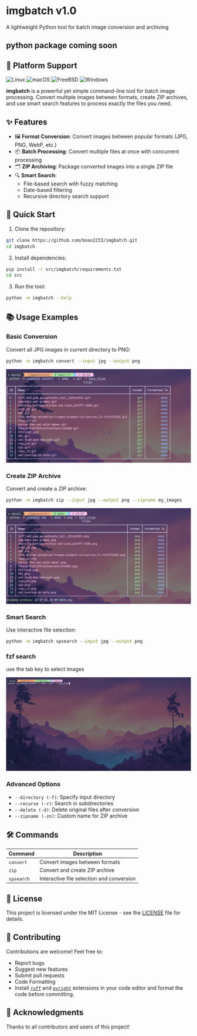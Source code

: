 # imgbatch v1.0
A lightweight Python tool for batch image conversion and archiving
## python package coming soon
## 🚀 Platform Support

![Linux](https://img.shields.io/badge/Linux-Supported-brightgreen?logo=linux)
![macOS](https://img.shields.io/badge/macOS-Supported-brightgreen?logo=apple)
![FreeBSD](https://img.shields.io/badge/FreeBSD-Supported-brightgreen?logo=freebsd)
![Windows](https://img.shields.io/badge/Windows-Supported-brightgreen?logo=windows)

**imgbatch** is a powerful yet simple command-line tool for batch image processing. Convert multiple images between formats, create ZIP archives, and use smart search features to process exactly the files you need.

## ✨ Features

- 🖼️ **Format Conversion**: Convert images between popular formats (JPG, PNG, WebP, etc.)
- 📦 **Batch Processing**: Convert multiple files at once with concurrent processing
- 🗂️ **ZIP Archiving**: Package converted images into a single ZIP file
- 🔍 **Smart Search**:
  - File-based search with fuzzy matching
  - Date-based filtering
  - Recursive directory search support

## 🚀 Quick Start

1. Clone the repository:
```bash
git clone https://github.com/booo2233/imgbatch.git
cd imgbatch
```

2. Install dependencies:
```bash
pip install -r src/imgbatch/requirements.txt
cd src
```

3. Run the tool:
```bash
python -m imgbatch --help
```

## 📚 Usage Examples

### Basic Conversion
Convert all JPG images in current directory to PNG:
```bash
python -m imgbatch convert --input jpg --output png
```
![Basic Conversion](assets/image_convert.png)

### Create ZIP Archive
Convert and create a ZIP archive:
```bash
python -m imgbatch zip --input jpg --output png --zipname my_images
```
![zip Archive](assets/zip.png)

### Smart Search
Use interactive file selection:
```bash
python -m imgbatch spsearch --input jpg --output png
```
### fzf search
use the tab key to select images

![fzf search](assets/fzf_search.gif)

### Advanced Options
- `--directory (-f)`: Specify input directory
- `--recurse (-r)`: Search in subdirectories
- `--delete (-d)`: Delete original files after conversion
- `--zipname (-zn)`: Custom name for ZIP archive

## 🛠️ Commands

| Command | Description |
|---------|-------------|
| `convert` | Convert images between formats |
| `zip` | Convert and create ZIP archive |
| `spsearch` | Interactive file selection and conversion |

## 📝 License

This project is licensed under the MIT License - see the [LICENSE](LICENSE) file for details.

## 🤝 Contributing

Contributions are welcome! Feel free to:
- Report bugs
- Suggest new features
- Submit pull requests
- Code Formatting
- Install [`ruff`](https://docs.astral.sh/ruff/editors/) and [`pyright`](https://microsoft.github.io/pyright/#/installation) extensions in your code editor and format the code before committing.
## 🎉 Acknowledgments

Thanks to all contributors and users of this project!


